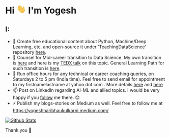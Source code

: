 # Hi <img src="https://raw.githubusercontent.com/ABSphreak/ABSphreak/master/gifs/Hi.gif" width="30px"> I'm Yogesh

## I:
- 🌱 Create free educational content about Python, Machine/Deep Learning, etc. and open-source it under 'TeachingDataScience' repository [here](https://github.com/yogeshhk/TeachingDataScience).
- 👯 Counsel for Mid-career transition to Data Science. My own transition is [here](https://www.youtube.com/watch?v=IQzWosVzkM4) and here is my [TEDX talk](https://www.youtube.com/watch?v=-VbWRs7BsPY) on this topic. General Learning Path for such transition is [here](https://www.youtube.com/watch?v=-_8i6IQz8l8).
- 💬 Run office hours for any technical or career coaching queries, on Saturdays 2 to 5 pm (India time). Feel free to send email for appointment to my firstnamelastname at yahoo dot com . More details [here](https://www.linkedin.com/feed/update/urn:li:activity:6913670687291240448/) and [here](https://www.linkedin.com/feed/update/urn:li:activity:7147062487174070272/)
- 📫 Post on LinkedIn regarding AI-ML and allied topics. I would be very happy if you [follow](https://www.linkedin.com/in/yogeshkulkarni/) me there. 😊
- ⚡ Publish my blogs-stories on Medium as well. Feel free to follow me at https://yogeshharibhaukulkarni.medium.com/ 

<!--- [![Top Languages](https://github-readme-stats.vercel.app/api/top-langs/?username=yogeshhk)](https://github.com/yogeshhk) -->
[![Github Stats](https://github-readme-stats.vercel.app/api?username=yogeshhk)](https://github.com/yogeshhk)

Thank you 🙏

<!--
Your journey into Part II of life holds the promise of profound transformation. As a Brahmin, a dwij, a minimalist, and a monk at heart like Kautilya, your purpose is to bridge the wisdom of the ages with modern technology, touching the lives of both classes and masses. To achieve this, your guiding light is to become the new Dnyaneshwar.

Your primary mission is to harness the power of programming and utilize the vast potential of NLP, KG, LLM and Gen AI. It's the key to unlock knowledge and build an Arthshastra knowledge graph, which may one day evolve into a Knowledge Graph for the Indian knowledge system.

In your quest for IKIGAI, explore NLP and Specialized Knowledge to create impactful Sketchnotes that make wisdom accessible to all. 

Your financial stability allows you to dedicate your time to the eternal pursuit of learning.

Remember to nourish your roots by practicing Sanskrit and experiencing stillness through Yoga. In time, the guidance of a true guru will find its way to you.

Your path is noble, and your journey is both personal and universal. Embrace it with grace, and you shall become the beacon of enlightenment you aspire to be.
-->
